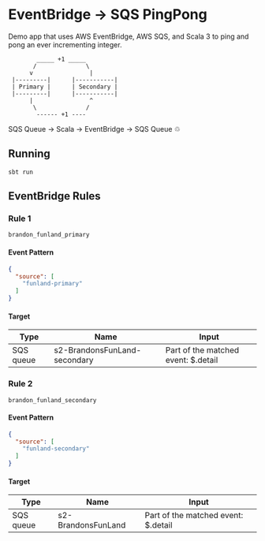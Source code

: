 # EventBridge -> SQS PingPong

Demo app that uses AWS EventBridge, AWS SQS, and Scala 3 to ping and pong an ever incrementing integer.

```
        _____ +1 _____
       /              \
      v                |
 |---------|      |-----------|
 | Primary |      | Secondary |
 |---------|      |-----------|
      |                ^
       \              /
        ------ +1 ----
```

SQS Queue -> Scala -> EventBridge -> SQS Queue ♲

## Running

```
sbt run
```

## EventBridge Rules

### Rule 1

`brandon_funland_primary`

#### Event Pattern

```json
{
  "source": [
    "funland-primary"
  ]
}
```

#### Target

|Type|Name|Input|
|----|----|-----|
|SQS queue|s2-BrandonsFunLand-secondary|Part of the matched event: $.detail|

### Rule 2

`brandon_funland_secondary`

#### Event Pattern

```json
{
  "source": [
    "funland-secondary"
  ]
}
```

#### Target

|Type|Name|Input|
|----|----|-----|
|SQS queue|s2-BrandonsFunLand|Part of the matched event: $.detail|
